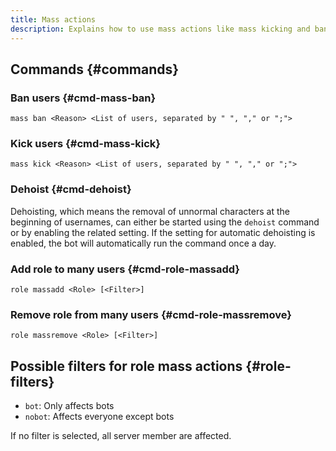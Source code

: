 ```yaml
---
title: Mass actions
description: Explains how to use mass actions like mass kicking and banning as well as adding and removing roles from many users.
---
```


## Commands {#commands}

### Ban users {#cmd-mass-ban}

`mass ban <Reason> <List of users, separated by " ", "," or ";">`

### Kick users {#cmd-mass-kick}

`mass kick <Reason> <List of users, separated by " ", "," or ";">`

### Dehoist {#cmd-dehoist}

Dehoisting, which means the removal of unnormal characters at the beginning of usernames, can either be started using the `dehoist`
command or by enabling the related setting.
If the setting for automatic dehoisting is enabled, the bot will automatically run the command once a day.

### Add role to many users {#cmd-role-massadd}

`role massadd <Role> [<Filter>]`

### Remove role from many users {#cmd-role-massremove}

`role massremove <Role> [<Filter>]`

## Possible filters for role mass actions {#role-filters}

- `bot`: Only affects bots
- `nobot`: Affects everyone except bots

If no filter is selected, all server member are affected.
